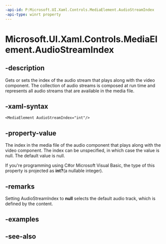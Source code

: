 ```yaml
---
-api-id: P:Microsoft.UI.Xaml.Controls.MediaElement.AudioStreamIndex
-api-type: winrt property
---
```


<!-- Property syntax
public Windows.Foundation.IReference<int> AudioStreamIndex { get;  set; }
-->

# Microsoft.UI.Xaml.Controls.MediaElement.AudioStreamIndex

## -description
Gets or sets the index of the audio stream that plays along with the video component. The collection of audio streams is composed at run time and represents all audio streams that are available in the media file.

## -xaml-syntax
```xaml
<MediaElement AudioStreamIndex="int"/>
```


## -property-value
The index in the media file of the audio component that plays along with the video component. The index can be unspecified, in which case the value is null. The default value is null.

<!--Projection dochack:-->
If you're programming using C#or Microsoft Visual Basic, the type of this property is projected as **int?**(a nullable integer).

## -remarks
Setting AudioStreamIndex to **null** selects the default audio track, which is defined by the content.




<!--<rem>See the <xref targtype="ovw" rid="m_media_mca.create_media_player">Quickstart: create a media player application</xref> and <xref targtype="howto-singlepage" rid="m_media_mca.select_audio_tracks">How to select audio tracks in different languages</xref> for examples of supporting multiple audio tracks.</rem>-->

## -examples

## -see-also
